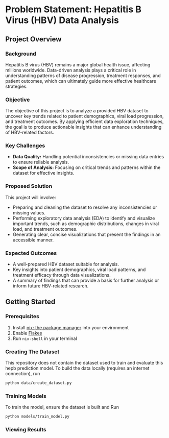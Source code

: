 # Problem Statement: Hepatitis B Virus (HBV) Data Analysis

## Project Overview

### Background
Hepatitis B virus (HBV) remains a major global health issue, affecting millions worldwide. Data-driven analysis plays a critical role in understanding patterns of disease progression, treatment responses, and patient outcomes, which can ultimately guide more effective healthcare strategies.

### Objective
The objective of this project is to analyze a provided HBV dataset to uncover key trends related to patient demographics, viral load progression, and treatment outcomes. By applying efficient data exploration techniques, the goal is to produce actionable insights that can enhance understanding of HBV-related factors.

### Key Challenges
- **Data Quality:** Handling potential inconsistencies or missing data entries to ensure reliable analysis.
- **Scope of Analysis:** Focusing on critical trends and patterns within the dataset for effective insights.

### Proposed Solution
This project will involve:
- Preparing and cleaning the dataset to resolve any inconsistencies or missing values.
- Performing exploratory data analysis (EDA) to identify and visualize important trends, such as demographic distributions, changes in viral load, and treatment outcomes.
- Generating clear, concise visualizations that present the findings in an accessible manner.

### Expected Outcomes
- A well-prepared HBV dataset suitable for analysis.
- Key insights into patient demographics, viral load patterns, and treatment efficacy through data visualizations.
- A summary of findings that can provide a basis for further analysis or inform future HBV-related research.

## Getting Started

### Prerequisites

1. Install [nix: the package manager](https://nixos.org/download/) into your environment
2. Enable [Flakes](https://nixos.wiki/wiki/Flakes)
3. Run `nix-shell` in your terminal

### Creating The Dataset

This repository does not contain the dataset used to train and evaluate this hepb prediction model. To build the data locally (requires an internet connection), run

```bash
python data/create_dataset.py
```

### Training Models

To train the model, ensure the dataset is built and Run

```bash
python models/train_model.py
```

### Viewing Results
